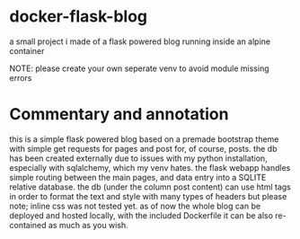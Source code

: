 # docker-flask-blog
a small project i made of a flask powered blog running inside an alpine container 


NOTE: please create your own seperate venv to avoid module missing errors


# Commentary and annotation

this is a simple flask powered blog based on a premade bootstrap theme with simple get requests for pages and post for, of course, posts.
the db has been created externally due to issues with my python installation, especially with sqlalchemy, which my venv hates.
the flask webapp handles simple routing between the main pages, and data entry into a SQLITE relative database.
the db (under the column post content) can use html tags in order to format the text and style with many types of headers but please note; inline css was not tested yet.
as of now the whole blog can be deployed and hosted locally, with the included Dockerfile it can be also re-contained as much as you wish.



